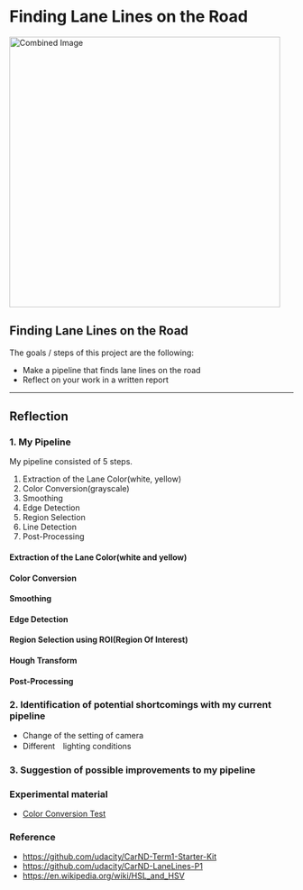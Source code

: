 # **Finding Lane Lines on the Road** 

<img src="examples/laneLines_thirdPass.jpg" width="480" alt="Combined Image" />

## **Finding Lane Lines on the Road**

The goals / steps of this project are the following:
* Make a pipeline that finds lane lines on the road
* Reflect on your work in a written report

---

## Reflection

### 1. My Pipeline

My pipeline consisted of 5 steps.  

1. Extraction of the Lane Color(white, yellow)
1. Color Conversion(grayscale)
1. Smoothing
1. Edge Detection
1. Region Selection
1. Line Detection
1. Post-Processing

#### Extraction of the Lane Color(white and yellow)

#### Color Conversion

#### Smoothing

#### Edge Detection

#### Region Selection using ROI(Region Of Interest)

#### Hough Transform

#### Post-Processing

### 2. Identification of potential shortcomings with my current pipeline
- Change of the setting of camera
- Different　lighting conditions 

### 3. Suggestion of possible improvements to my pipeline

### Experimental material
- [Color Conversion Test](https://github.com/atinfinity/CarND-LaneLines-P1/blob/master/experimental/Color-Conversion-Test.ipynb)

### Reference
- <https://github.com/udacity/CarND-Term1-Starter-Kit>
- <https://github.com/udacity/CarND-LaneLines-P1>
- <https://en.wikipedia.org/wiki/HSL_and_HSV>
